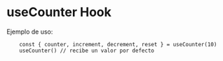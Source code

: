 # useCounter Hook

Ejemplo de uso:

```
    const { counter, increment, decrement, reset } = useCounter(10)
    useCounter() // recibe un valor por defecto
```
